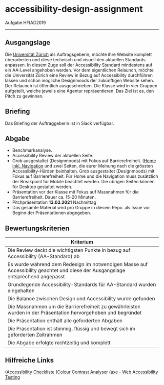 # accessibility-design-assignment
Aufgabe HFIAD2019

***

## Ausgangslage

Die [Universität Zürich](https://www.uzh.ch/de.html) als Auftragsgeberin, möchte ihre Website komplett überarbeiten und diese technisch und visuell den aktuellen Standards anpassen. In diesem Zuge soll der Accessibility Standard mindestens auf ein AA-Level angehoben werden. Vor dem eigentlichen Relaunch, möchte die Universität Zürich eine Review in Bezug auf Accessibility durchführen lassen und schon mögliche Designmoods der zukünftigen Website sehen. Der Relaunch ist öffentlich ausgeschrieben. Die Klasse wird in vier Gruppen aufgeteilt, welche jeweils eine Agentur repräsentieren. Das Ziel ist es, den Pitch zu gewinnen.

## Briefing

Das Briefing der Auftraggeberin ist in Slack verfügbar.

## Abgabe
* Benchmarkanalyse.
* Accessibility Review der aktuellen Seite.
* Grob ausgestaltet (Designmoods) mit Fokus auf Barrierefreiheit. ([Home inkl. Navigation](https://www.uzh.ch/de.html) und zwei Seiten, die eurer Meinung nach die grössten Accessibility-Hürden beinhalten. Grob ausgestaltet (Designmoods) mit Fokus auf Barrierefreiheit. 
Für Home und die Navigation muss zusätzlich der Breakpoint für Mobile beachtet werden. Die übrigen Seiten können für Desktop gestaltet werden.
* Präsentation vor der Klasse mit Fokus auf Massnahmen für die Barrierefreiheit. Dauer ca. 15-20 Minuten.
* Pitchpräsentation **13.03.2021** Nachmittag
* Das gesamte Material wird pro Gruppe in diesem Repo. als Issue vor Beginn der Präsentationen abgegeben.


## Bewertungskriterien

| Kriterium     |
| ------------- |
| Die Review deckt die wichtigsten Punkte in bezug auf Accessibility (AA-Standard) ab  |
| Es wurde während dem Redesign im notwendigen Masse auf Accessibility geachtet und diese der Ausgangslage entsprechend angepasst    |
| Grundlegende Accessibility-Standards für AA-Standard wurden eingehalten |
| Die Balance zwischen Design und Accessibility wurde gefunden |
| Die Massnahmen um die Barrierefreiheit zu gewährleisten wurden in der Präsentation hervorgehoben und begründet |
| Die Präsentation enthält alle geforderten Abgaben |
| Die Präsentation ist stimmig, flüssig und bewegt sich im geforderten Zeitrahmen |
| Die Abgabe erfolgte rechtzeitig und komplett |

## Hilfreiche Links

 ([Accessibility Checkliste](https://a11y.digitaleschweiz.swiss/de/checklist)
 ([Colour Contrast Analyser](https://developer.paciellogroup.com/resources/contrastanalyser/)
 ([axe - Web Accessibility Testing](https://chrome.google.com/webstore/detail/axe-web-accessibility-tes/lhdoppojpmngadmnindnejefpokejbdd)
 
 
 
